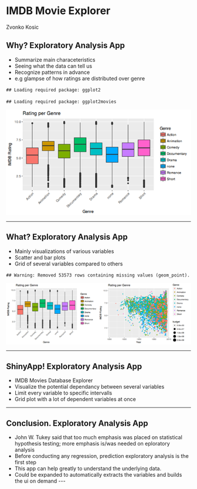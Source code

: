 IMDB Movie Explorer
================
Zvonko Kosic

Why? Exploratory Analysis App
-----------------------------

-   Summarize main characeteristics
-   Seeing what the data can tell us
-   Recognize patterns in advance
-   e.g glampse of how ratings are distributed over genre

<!-- -->

    ## Loading required package: ggplot2

    ## Loading required package: ggplot2movies

![](index_files/figure-markdown_github-ascii_identifiers/unnamed-chunk-2-1.png)

------------------------------------------------------------------------

What? Exploratory Analysis App
------------------------------

-   Mainly visualizations of various variables
-   Scatter and bar plots
-   Grid of several variables compared to others

<!-- -->

    ## Warning: Removed 53573 rows containing missing values (geom_point).

![](index_files/figure-markdown_github-ascii_identifiers/unnamed-chunk-3-1.png)

------------------------------------------------------------------------

ShinyApp! Exploratory Analysis App
----------------------------------

-   IMDB Movies Database Explorer
-   Visualize the potential dependancy between several variables
-   Limit every variable to specific intervalls
-   Grid plot with a lot of dependent variables at once

------------------------------------------------------------------------

Conclusion. Exploratory Analysis App
------------------------------------

-   John W. Tukey said that too much emphasis was placed on statistical hypothesis testing; more emphasis is/was needed on eploratory analysis
-   Before conducting any regression, prediction exploratory analysis is the first step
-   This app can help greatly to understand the underlying data.
-   Could be expanded to automatically extracts the variables and builds the ui on demand ---
